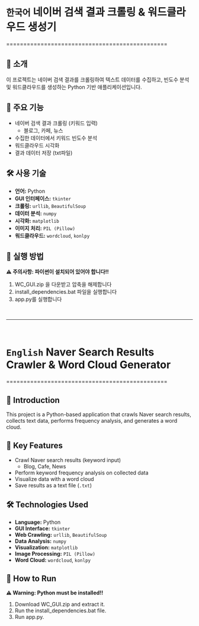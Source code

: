# `한국어` 네이버 검색 결과 크롤링 & 워드클라우드 생성기
===============================================

## 📖 소개
이 프로젝트는 네이버 검색 결과를 크롤링하여 텍스트 데이터를 수집하고, 빈도수 분석 및 워드클라우드를 생성하는 Python 기반 애플리케이션입니다.

## 🚀 주요 기능
- 네이버 검색 결과 크롤링 (키워드 입력)
    - 블로그, 카페, 뉴스
- 수집한 데이터에서 키워드 빈도수 분석
- 워드클라우드 시각화
- 결과 데이터 저장 (txt파일)

## 🛠 사용 기술
- **언어:** Python
- **GUI 인터페이스:** `tkinter`
- **크롤링:** `urllib`, `BeautifulSoup`  
- **데이터 분석:** `numpy` 
- **시각화:** `matplotlib`
- **이미지 처리:** `PIL (Pillow)`
- **워드클라우드:** `wordcloud`, `konlpy`

## 🔧 실행 방법
**⚠️ 주의사항: 파이썬이 설치되어 있어야 합니다!!**
1. WC_GUI.zip 을 다운받고 압축을 해제합니다
2. install_dependencies.bat 파일을 실행합니다
3. app.py를 실행합니다

<br>

---

<br>

# `English` Naver Search Results Crawler & Word Cloud Generator  
===============================================  

## 📖 Introduction  
This project is a Python-based application that crawls Naver search results, collects text data, performs frequency analysis, and generates a word cloud.  

## 🚀 Key Features  
- Crawl Naver search results (keyword input)
    - Blog, Cafe, News
- Perform keyword frequency analysis on collected data  
- Visualize data with a word cloud  
- Save results as a text file (`.txt`)  

## 🛠 Technologies Used  
- **Language:** Python  
- **GUI Interface:** `tkinter`  
- **Web Crawling:** `urllib`, `BeautifulSoup`  
- **Data Analysis:** `numpy`  
- **Visualization:** `matplotlib`  
- **Image Processing:** `PIL (Pillow)`  
- **Word Cloud:** `wordcloud`, `konlpy`  

## 🔧 How to Run
**⚠️ Warning: Python must be installed!!**
1. Download WC_GUI.zip and extract it.
2. Run the install_dependencies.bat file.
3. Run app.py.
